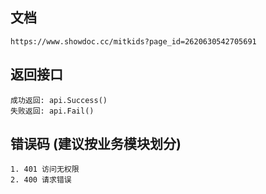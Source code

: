 文档
----
````
https://www.showdoc.cc/mitkids?page_id=2620630542705691
````

返回接口
----
```
成功返回: api.Success()
失败返回: api.Fail()
```

错误码 (建议按业务模块划分)
----
```
1. 401 访问无权限
2. 400 请求错误
```

